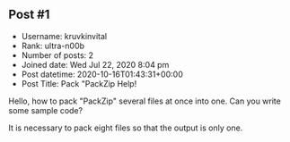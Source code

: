 ## Post #1
- Username: kruvkinvital
- Rank: ultra-n00b
- Number of posts: 2
- Joined date: Wed Jul 22, 2020 8:04 pm
- Post datetime: 2020-10-16T01:43:31+00:00
- Post Title: Pack "PackZip Help!

Hello, how to pack "PackZip" several files at once into one. Can you write some sample code?

It is necessary to pack eight files so that the output is only one.
